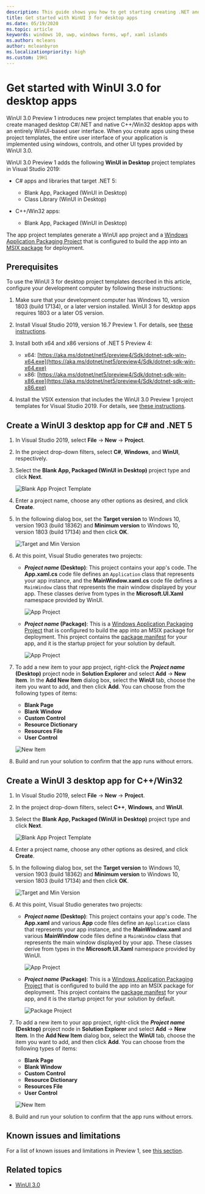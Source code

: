 ```yaml
---
description: This guide shows you how to get starting creating .NET and C++/Win32 desktop apps with a WinUI 3 UI.
title: Get started with WinUI 3 for desktop apps
ms.date: 05/19/2020
ms.topic: article
keywords: windows 10, uwp, windows forms, wpf, xaml islands
ms.author: mcleans
author: mcleanbyron
ms.localizationpriority: high
ms.custom: 19H1
---
```


# Get started with WinUI 3.0 for desktop apps

WinUI 3.0 Preview 1 introduces new project templates that enable you to create managed desktop C#/.NET and native C++/Win32 desktop apps with an entirely WinUI-based user interface. When you create apps using these project templates, the entire user interface of your application is implemented using windows, controls, and other UI types provided by WinUI 3.0. 

WinUI 3.0 Preview 1 adds the following **WinUI in Desktop** project templates in Visual Studio 2019:

* C# apps and libraries that target .NET 5:
  * Blank App, Packaged (WinUI in Desktop)
  * Class Library (WinUI in Desktop)

* C++/Win32 apps:
  * Blank App, Packaged (WinUI in Desktop)

The app project templates generate a WinUI app project and a [Windows Application Packaging Project](https://docs.microsoft.com/windows/msix/desktop/desktop-to-uwp-packaging-dot-net) that is configured to build the app into an [MSIX package](https://docs.microsoft.com/windows/msix/overview) for deployment.

## Prerequisites

To use the WinUI 3 for desktop project templates described in this article, configure your development computer by following these instructions:

1. Make sure that your development computer has Windows 10, version 1803 (build 17134), or a later version installed. WinUI 3 for desktop apps requires 1803 or a later OS version.

2. Install Visual Studio 2019, version 16.7 Preview 1. For details, see [these instructions](index.md#configure-your-dev-environment).

3. Install both x64 and x86 versions of .NET 5 Preview 4:
    * x64: [https://aka.ms/dotnet/net5/preview4/Sdk/dotnet-sdk-win-x64.exe](https://aka.ms/dotnet/net5/preview4/Sdk/dotnet-sdk-win-x64.exe)
    * x86: [https://aka.ms/dotnet/net5/preview4/Sdk/dotnet-sdk-win-x86.exe](https://aka.ms/dotnet/net5/preview4/Sdk/dotnet-sdk-win-x86.exe)

4. Install the VSIX extension that includes the WinUI 3.0 Preview 1 project templates for Visual Studio 2019. For details, see [these instructions](index.md#visual-studio-project-templates).

## Create a WinUI 3 desktop app for C# and .NET 5

1. In Visual Studio 2019, select **File** -> **New** -> **Project**.

2. In the project drop-down filters, select **C#**, **Windows**, and **WinUI**, respectively.

3. Select the **Blank App, Packaged (WinUI in Desktop)** project type and click **Next**.

    ![Blank App Project Template](images/WinUI-csharp-newproject.png)

4. Enter a project name, choose any other options as desired, and click **Create**.

5. In the following dialog box, set the **Target version** to Windows 10, version 1903 (build 18362) and **Minimum version** to Windows 10, version 1803 (build 17134) and then click **OK**.

    ![Target and Min Version](images/WinUI-min-target-version.png)

6. At this point, Visual Studio generates two projects:

    * ***Project name* (Desktop)**: This project contains your app's code. The **App.xaml.cs** code file defines an `Application` class that represents your app instance, and the **MainWindow.xaml.cs** code file defines a `MainWindow` class that represents the main window displayed by your app. These classes derive from types in the **Microsoft.UI.Xaml** namespace provided by WinUI.

        ![App Project](images/WinUI-csharp-appproject.png)

    * ***Project name* (Package)**: This is a [Windows Application Packaging Project](https://docs.microsoft.com/windows/msix/desktop/desktop-to-uwp-packaging-dot-net) that is configured to build the app into an MSIX package for deployment. This project contains the [package manifest](https://docs.microsoft.com/uwp/schemas/appxpackage/uapmanifestschema/schema-root) for your app, and it is the startup project for your solution by default.

        ![App Project](images/WinUI-csharp-packageproject.png)

7. To add a new item to your app project, right-click the ***Project name* (Desktop)** project node in **Solution Explorer** and select **Add** -> **New Item**. In the **Add New Item** dialog box, select the **WinUI** tab, choose the item you want to add, and then click **Add**. You can choose from the following types of items:

    * **Blank Page**
    * **Blank Window**
    * **Custom Control**
    * **Resource Dictionary**
    * **Resources File**
    * **User Control**

    ![New Item](images/WinUI-csharp-newitem.png)

8. Build and run your solution to confirm that the app runs without errors.

## Create a WinUI 3 desktop app for C++/Win32

1. In Visual Studio 2019, select **File** -> **New** -> **Project**.

2. In the project drop-down filters, select **C++**, **Windows**, and **WinUI**.

3. Select the **Blank App, Packaged (WinUI in Desktop)** project type and click **Next**.

    ![Blank App Project Template](images/WinUI-cpp-newproject.png)

4. Enter a project name, choose any other options as desired, and click **Create**.

5. In the following dialog box, set the **Target version** to Windows 10, version 1903 (build 18362) and **Minimum version** to Windows 10, version 1803 (build 17134) and then click **OK**.

    ![Target and Min Version](images/WinUI-min-target-version.png)

6. At this point, Visual Studio generates two projects:

    * ***Project name* (Desktop)**: This project contains your app's code. The **App.xaml** and various **App** code files define an `Application` class that represents your app instance, and the **MainWindow.xaml** and various **MainWindow** code files define a `MainWindow` class that represents the main window displayed by your app. These classes derive from types in the **Microsoft.UI.Xaml** namespace provided by WinUI.

        ![App Project](images/WinUI-cpp-appproject.png)

    * ***Project name* (Package)**: This is a [Windows Application Packaging Project](https://docs.microsoft.com/windows/msix/desktop/desktop-to-uwp-packaging-dot-net) that is configured to build the app into an MSIX package for deployment. This project contains the [package manifest](https://docs.microsoft.com/uwp/schemas/appxpackage/uapmanifestschema/schema-root) for your app, and it is the startup project for your solution by default.

        ![Package Project](images/WinUI-cpp-packageproject.png)

7. To add a new item to your app project, right-click the ***Project name* (Desktop)** project node in **Solution Explorer** and select **Add** -> **New Item**. In the **Add New Item** dialog box, select the **WinUI** tab, choose the item you want to add, and then click **Add**. You can choose from the following types of items:

    * **Blank Page**
    * **Blank Window**
    * **Custom Control**
    * **Resource Dictionary**
    * **Resources File**
    * **User Control**

    ![New Item](images/WinUI-cpp-newitem.png)

8. Build and run your solution to confirm that the app runs without errors.

## Known issues and limitations

For a list of known issues and limitations in Preview 1, see [this section](index.md#preview-1-limitations-and-known-issues).

## Related topics

* [WinUI 3.0](index.md)
